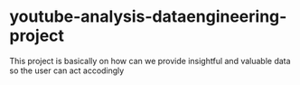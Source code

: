 # youtube-analysis-dataengineering-project
This project is basically on how can we provide insightful and valuable data so the user can act accodingly
